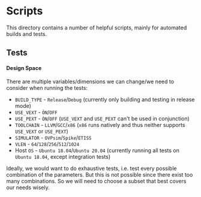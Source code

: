 # Scripts

This directory contains a number of helpful scripts, mainly for automated builds and tests.

## Tests

#### Design Space
There are multiple variables/dimensions we can change/we need to consider when running the tests:
- `BUILD_TYPE` - `Release`/`Debug` (currently only building and testing in release mode)
- `USE_VEXT` - `ÒN`/`OFF`
- `USE_PEXT` - `ÒN`/`OFF` (`USE_VEXT` and `USE_PEXT` can't be used in conjunction)
- `TOOLCHAIN` - `LLVM`/`GCC`/`x86` (`x86` runs natively and thus neither supports `USE_VEXT` or `USE_PEXT`)
- `SIMULATOR` - `OVPsim`/`Spike`/`ETISS`
- `VLEN` - `64`/`128`/`256`/`512`/`1024`
- Host `OS` - `Ubuntu 18.04`/`Ubuntu 20.04` (currently running all tests on `Ubuntu 18.04`, except integration tests)  

Ideally, we would want to do exhaustive tests, i.e. test every possible combination of the parameters. But this is not possible since there exist too many combinations. So we will need to choose a subset that best covers our needs wisely.

